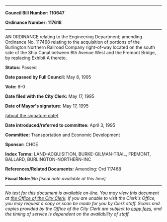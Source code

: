 

********

**Council Bill Number: 110647**
   
**Ordinance Number: 117618**
********

 AN ORDINANCE relating to the Engineering Department; amending Ordinance No. 117468 relating to the acquisition of portions of the Burlington Northern Railroad Company right-of-way located on the south side of the Ship Canal between 8th Avenue West and the Fremont Bridge, by replacing Exhibit A thereto.

**Status:** Passed
   
**Date passed by Full Council:** May 8, 1995
   
**Vote:** 8-0
   
**Date filed with the City Clerk:** May 17, 1995
   
**Date of Mayor's signature:** May 17, 1995
   
[(about the signature date)](/~public/approvaldate.htm)
   
   
   
**Date introduced/referred to committee:** April 3, 1995
   
**Committee:** Transportation and Economic Development
   
**Sponsor:** CHOE
   
   
**Index Terms:** LAND-ACQUISITION, BURKE-GILMAN-TRAIL, FREMONT, BALLARD, BURLINGTON-NORTHERN-INC

**References/Related Documents:** Amending: Ord 117468

**Fiscal Note:**_(No fiscal note available at this time)_
********

_No text for this document is available on-line. You may view this document at [the Office of the City Clerk](http://www.seattle.gov/leg/clerk/contactUs.htm). If you are unable to visit the Clerk's Office, you may request a copy or scan be made for you by Clerk staff. Scans and copies provided by the Office of the City Clerk are subject to [copy fees](http://clerk.seattle.gov/~public/clerkfees.htm), and the timing of service is dependent on the availability of staff._

